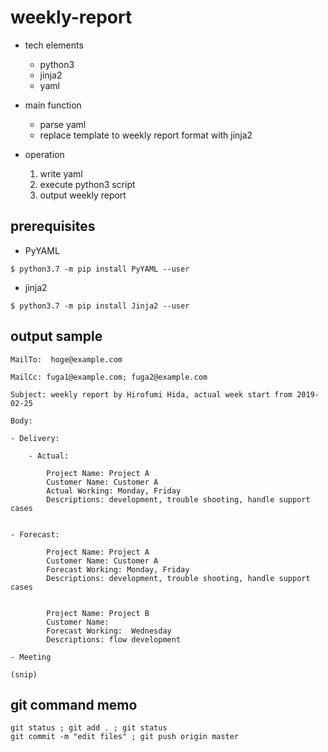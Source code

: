# weekly-report

- tech elements
    - python3
    - jinja2
    - yaml

- main function
    - parse yaml
    - replace template to weekly report format with jinja2

- operation
    1. write yaml
    2. execute python3 script
    3. output weekly report

## prerequisites

- PyYAML

```
$ python3.7 -m pip install PyYAML --user
```

- jinja2

```
$ python3.7 -m pip install Jinja2 --user
```

## output sample

```
MailTo:  hoge@example.com

MailCc: fuga1@example.com; fuga2@example.com

Subject: weekly report by Hirofumi Hida, actual week start from 2019-02-25

Body:

- Delivery:

    - Actual:

        Project Name: Project A
        Customer Name: Customer A
        Actual Working: Monday, Friday
        Descriptions: development, trouble shooting, handle support cases


- Forecast:

        Project Name: Project A
        Customer Name: Customer A
        Forecast Working: Monday, Friday
        Descriptions: development, trouble shooting, handle support cases


        Project Name: Project B
        Customer Name:
        Forecast Working:  Wednesday
        Descriptions: flow development

- Meeting

(snip)
```

## git command memo

```
git status ; git add . ; git status
git commit -m "edit files" ; git push origin master
```



